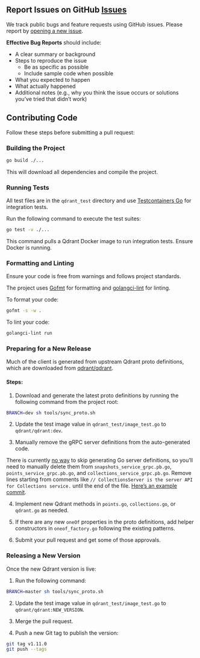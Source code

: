 ## Report Issues on GitHub [Issues](https://github.com/qdrant/go-client/issues)

We track public bugs and feature requests using GitHub issues. Please report by [opening a new issue](https://github.com/qdrant/go-client/issues/new).

**Effective Bug Reports** should include:

- A clear summary or background
- Steps to reproduce the issue
  - Be as specific as possible
  - Include sample code when possible
- What you expected to happen
- What actually happened
- Additional notes (e.g., why you think the issue occurs or solutions you’ve tried that didn’t work)

## Contributing Code

Follow these steps before submitting a pull request:

### Building the Project

```bash
go build ./...
```

This will download all dependencies and compile the project.

### Running Tests

All test files are in the `qdrant_test` directory and use [Testcontainers Go](https://golang.testcontainers.org/) for integration tests.

Run the following command to execute the test suites:

```bash
go test -v ./...
```

This command pulls a Qdrant Docker image to run integration tests. Ensure Docker is running.

### Formatting and Linting

Ensure your code is free from warnings and follows project standards.

The project uses [Gofmt](https://go.dev/blog/gofmt) for formatting and [golangci-lint](https://github.com/golangci/golangci-lint) for linting.

To format your code:

```bash
gofmt -s -w .
```

To lint your code:

```bash
golangci-lint run
```

### Preparing for a New Release

Much of the client is generated from upstream Qdrant proto definitions, which are downloaded from [qdrant/qdrant](https://github.com/qdrant/qdrant).

#### Steps:

1. Download and generate the latest proto definitions by running the following command from the project root:

```bash
BRANCH=dev sh tools/sync_proto.sh
```

2. Update the test image value in `qdrant_test/image_test.go` to `qdrant/qdrant:dev`.

3. Manually remove the gRPC server definitions from the auto-generated code. 

There is currently [no way](https://github.com/golang/protobuf/issues/373) to skip generating Go server definitions, so you’ll need to manually delete them from `snapshots_service_grpc.pb.go`, `points_service_grpc.pb.go`, and `collections_service_grpc.pb.go`. Remove lines starting from comments like `// CollectionsServer is the server API for Collections service.` until the end of the file. [Here’s an example commit]().

4. Implement new Qdrant methods in `points.go`, `collections.go`, or `qdrant.go` as needed.

5. If there are any new `oneOf` properties in the proto definitions, add helper constructors in `oneof_factory.go` following the existing patterns.

6. Submit your pull request and get some of those approvals.

### Releasing a New Version

Once the new Qdrant version is live:

1. Run the following command:

```bash
BRANCH=master sh tools/sync_proto.sh
```

2. Update the test image value in `qdrant_test/image_test.go` to `qdrant/qdrant:NEW_VERSION`.

3. Merge the pull request.

4. Push a new Git tag to publish the version:

```bash
git tag v1.11.0
git push --tags
```